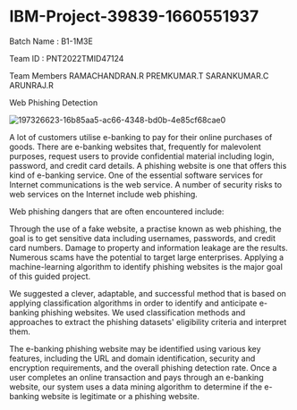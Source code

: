 # IBM-Project-39839-1660551937

Batch Name : B1-1M3E

Team ID : PNT2022TMID47124

Team Members
RAMACHANDRAN.R
PREMKUMAR.T
SARANKUMAR.C
ARUNRAJ.R

Web Phishing Detection

![197326623-16b85aa5-ac66-4348-bd0b-4e85cf68cae0](https://user-images.githubusercontent.com/116282481/202834714-6077bc39-cbd5-4257-89c2-51e9024fa3a2.jpg)

A lot of customers utilise e-banking to pay for their online purchases of goods. There are e-banking websites that, frequently for malevolent purposes, request users to provide confidential material including login, password, and credit card details. A phishing website is one that offers this kind of e-banking service. One of the essential software services for Internet communications is the web service. A number of security risks to web services on the Internet include web phishing.

Web phishing dangers that are often encountered include:

Through the use of a fake website, a practise known as web phishing, the goal is to get sensitive data including usernames, passwords, and credit card numbers. Damage to property and information leakage are the results. Numerous scams have the potential to target large enterprises.
Applying a machine-learning algorithm to identify phishing websites is the major goal of this guided project.

We suggested a clever, adaptable, and successful method that is based on applying classification algorithms in order to identify and anticipate e-banking phishing websites. We used classification methods and approaches to extract the phishing datasets' eligibility criteria and interpret them.

The e-banking phishing website may be identified using various key features, including the URL and domain identification, security and encryption requirements, and the overall phishing detection rate. Once a user completes an online transaction and pays through an e-banking website, our system uses a data mining algorithm to determine if the e-banking website is legitimate or a phishing website.


